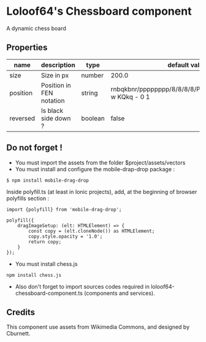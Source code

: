 # Loloof64's Chessboard component

A dynamic chess board

## Properties

| name      | description              | type       | default value                                            |
| --------- | ------------------------ | ---------- | -------------------------------------------------------- |
| size      | Size in px               | number     | 200.0                                                    |
| position  | Position in FEN notation | string     | rnbqkbnr/pppppppp/8/8/8/8/PPPPPPPP/RNBQKBNR w KQkq - 0 1 |
| reversed  | Is black side down ?     | boolean    | false                                                    |

## Do not forget !

* You must import the assets from the folder $project/assets/vectors
* You must install and configure the mobile-drap-drop package :

```
$ npm install mobile-drag-drop
```

Inside polyfill.ts (at least in Ionic projects), add, at the beginning of browser polyfills section :

```
import {polyfill} from 'mobile-drag-drop';

polyfill({
    dragImageSetup: (elt: HTMLElement) => {
        const copy = (elt.cloneNode()) as HTMLElement;
        copy.style.opacity = '1.0';
        return copy;
    }
});
```

* You must install chess.js

```
npm install chess.js
```

* Also don't forget to import sources codes required in loloof64-chessboard-component.ts (components and services).

## Credits

This component use assets from Wikimedia Commons, and designed by Cburnett.